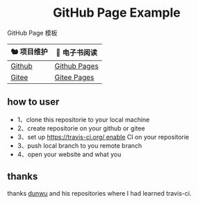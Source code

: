 <h1 align="center">GitHub Page Example</h1>

GitHub Page 模板

|  🐿 项目维护    | 🐶 电子书阅读  |
| ---- | ---- | 
|  [Github](https://github.com/kuzank/example-gh-pages/)   |  [Github Pages](https://kuzank.github.io/example-gh-pages/)    | 
|  [Gitee](https://gitee.com/kuzank/example-gh-pages/)   |  [Gitee Pages](http://kuzank.gitee.io/example-gh-pages/)    | 


## how to user
- 1、clone this repositorie to your local machine
- 2、create repositorie on your github or gitee
- 3、set up https://travis-ci.org/,enable CI on your repositorie
- 3、push local branch to you remote branch
- 4、open your website and what you 


## thanks
thanks [dunwu](https://github.com/dunwu) and his repositories where I had learned travis-ci.